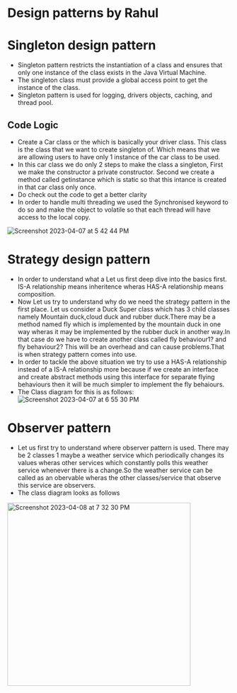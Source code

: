 # Design patterns by Rahul

# Singleton design pattern

* Singleton pattern restricts the instantiation of a class and ensures that only one instance of the class exists in the Java Virtual Machine.
* The singleton class must provide a global access point to get the instance of the class.
* Singleton pattern is used for logging, drivers objects, caching, and thread pool.

## Code Logic ##

* Create a Car class or the which is basically your driver class. This class is the class that we want to create singleton of. Which means that we are allowing users to have only 1 instance of the car class to be used.
* In this car class we do only 2 steps to make the class a singleton, First we make the constructor a private constructor. Second we create a method called getinstance  which is static so that this intance is created in that car class only once. 
* Do check out the code to get a better clarity
* In order to handle multi threading we used the Synchronised keyword to do so and make the object to volatile so that each thread will have access to the local copy.

![Screenshot 2023-04-07 at 5 42 44 PM](https://user-images.githubusercontent.com/22400467/230695928-ca62ad49-e141-4fa1-a123-7db8504c8da1.png)

# Strategy design pattern
* In order to understand what a Let us first deep dive into the basics first. IS-A relationship means inheritence wheras HAS-A relationship means composition.
* Now Let us try to understand why do we need the strategy pattern in the first place. Let us consider a Duck Super class which has 3 child classes namely Mountain duck,cloud duck and rubber duck.There may be a method named fly which is implemented by the mountain duck in one way wheras it may be implemented by the rubber duck in another way.In that case do we have to create another class called fly behaviour1? and fly behaviour2? This will be an overhead and can cause problems.That is when strategy pattern comes into use. 
* In order to tackle the above situation we try to use a HAS-A relationship instead of a IS-A relationship more because if we create an interface and create abstract methods using this interface for separate flying behaviours then it will be much simpler to implement the fly behaiours.
* The Class diagram for this is as follows:
![Screenshot 2023-04-07 at 6 55 30 PM](https://user-images.githubusercontent.com/22400467/230698844-76a58d2a-8d7c-4eb8-a814-d50772b158e6.png)

# Observer pattern
* Let us first try to understand where observer pattern is used. There may be 2 classes 1 maybe a weather service which periodically changes its values wheras other services which constantly polls this weather service whenever there is a change.So the weather service can be called as an obervable wheras the other classes/service that observe this service are observers.
* The class diagram looks as follows
<img width="414" alt="Screenshot 2023-04-08 at 7 32 30 PM" src="https://user-images.githubusercontent.com/22400467/230751114-a290565e-7edc-4138-a733-da0c223b5a91.png">


